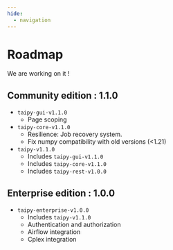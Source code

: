 ```yaml
---
hide:
  - navigation
---
```


# Roadmap

We are working on it !

## Community edition : 1.1.0

- `taipy-gui-v1.1.0`
  - Page scoping
- `taipy-core-v1.1.0`
  - Resilience: Job recovery system.
  - Fix numpy compatibility with old versions (<1.21)
- `taipy-v1.1.0`
  - Includes `taipy-gui-v1.1.0`
  - Includes `taipy-core-v1.1.0`
  - Includes `taipy-rest-v1.0.0`

## Enterprise edition : 1.0.0

- `taipy-enterprise-v1.0.0`
  - Includes `taipy-v1.1.0`
  - Authentication and authorization
  - Airflow integration
  - Cplex integration

